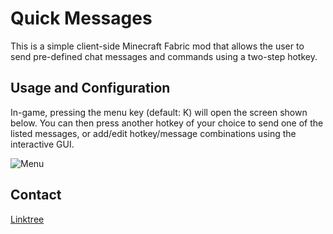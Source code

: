 # Quick Messages

This is a simple client-side Minecraft Fabric mod that allows the user to send 
pre-defined chat messages and commands using a two-step hotkey.

## Usage and Configuration

In-game, pressing the menu key (default: K) will open the screen shown below.
You can then press another hotkey of your choice to send one of the listed 
messages, or add/edit hotkey/message combinations using the interactive GUI.

![Menu](https://i.postimg.cc/bJpKZjb8/2023-06-14-08-07-09.png)

## Contact

[Linktree](https://linktr.ee/notryken)
